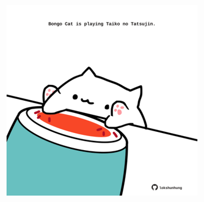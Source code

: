<!-- built at 29/08/2021, 19:01:24 UTC -->
<p align="center">
  <img width="500" height="500" src="./ReadmeImage.svg">
</p>
